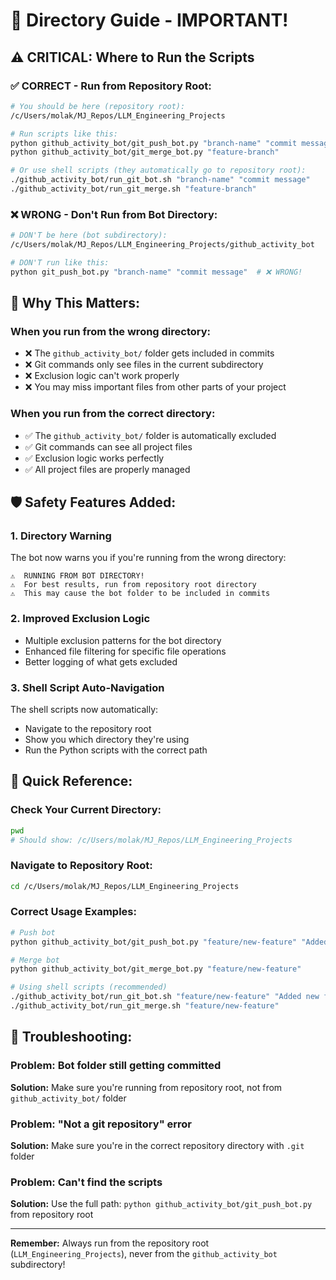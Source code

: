 # 📁 Directory Guide - IMPORTANT!

## ⚠️ **CRITICAL: Where to Run the Scripts**

### ✅ **CORRECT - Run from Repository Root:**

```bash
# You should be here (repository root):
/c/Users/molak/MJ_Repos/LLM_Engineering_Projects

# Run scripts like this:
python github_activity_bot/git_push_bot.py "branch-name" "commit message"
python github_activity_bot/git_merge_bot.py "feature-branch"

# Or use shell scripts (they automatically go to repository root):
./github_activity_bot/run_git_bot.sh "branch-name" "commit message"
./github_activity_bot/run_git_merge.sh "feature-branch"
```

### ❌ **WRONG - Don't Run from Bot Directory:**

```bash
# DON'T be here (bot subdirectory):
/c/Users/molak/MJ_Repos/LLM_Engineering_Projects/github_activity_bot

# DON'T run like this:
python git_push_bot.py "branch-name" "commit message"  # ❌ WRONG!
```

## 🚨 **Why This Matters:**

### **When you run from the wrong directory:**
- ❌ The `github_activity_bot/` folder gets included in commits
- ❌ Git commands only see files in the current subdirectory  
- ❌ Exclusion logic can't work properly
- ❌ You may miss important files from other parts of your project

### **When you run from the correct directory:**
- ✅ The `github_activity_bot/` folder is automatically excluded
- ✅ Git commands can see all project files
- ✅ Exclusion logic works perfectly
- ✅ All project files are properly managed

## 🛡️ **Safety Features Added:**

### **1. Directory Warning**
The bot now warns you if you're running from the wrong directory:
```
⚠️  RUNNING FROM BOT DIRECTORY!
⚠️  For best results, run from repository root directory
⚠️  This may cause the bot folder to be included in commits
```

### **2. Improved Exclusion Logic**
- Multiple exclusion patterns for the bot directory
- Enhanced file filtering for specific file operations
- Better logging of what gets excluded

### **3. Shell Script Auto-Navigation**
The shell scripts now automatically:
- Navigate to the repository root
- Show you which directory they're using
- Run the Python scripts with the correct path

## 📖 **Quick Reference:**

### **Check Your Current Directory:**
```bash
pwd
# Should show: /c/Users/molak/MJ_Repos/LLM_Engineering_Projects
```

### **Navigate to Repository Root:**
```bash
cd /c/Users/molak/MJ_Repos/LLM_Engineering_Projects
```

### **Correct Usage Examples:**
```bash
# Push bot
python github_activity_bot/git_push_bot.py "feature/new-feature" "Added new functionality"

# Merge bot  
python github_activity_bot/git_merge_bot.py "feature/new-feature"

# Using shell scripts (recommended)
./github_activity_bot/run_git_bot.sh "feature/new-feature" "Added new functionality"
./github_activity_bot/run_git_merge.sh "feature/new-feature"
```

## 🔧 **Troubleshooting:**

### **Problem: Bot folder still getting committed**
**Solution:** Make sure you're running from repository root, not from `github_activity_bot/` folder

### **Problem: "Not a git repository" error**
**Solution:** Make sure you're in the correct repository directory with `.git` folder

### **Problem: Can't find the scripts**
**Solution:** Use the full path: `python github_activity_bot/git_push_bot.py` from repository root

---

**Remember:** Always run from the repository root (`LLM_Engineering_Projects`), never from the `github_activity_bot` subdirectory!
